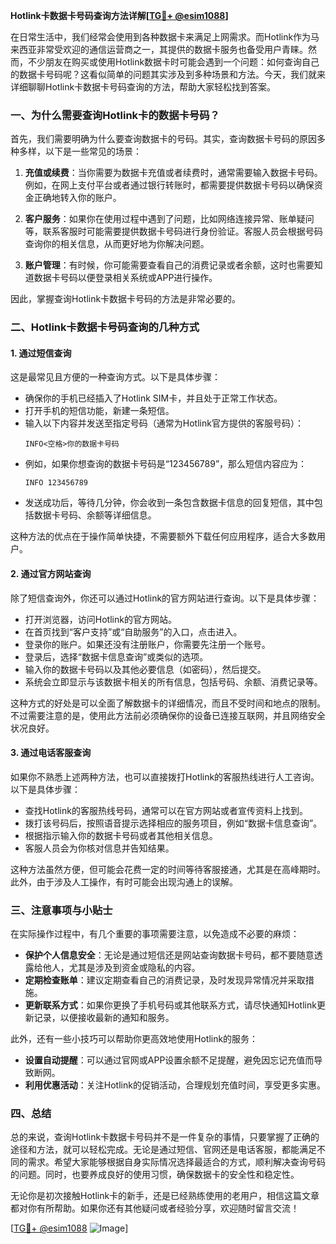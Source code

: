 **Hotlink卡数据卡号码查询方法详解[[TG💪+ @esim1088](https://t.me/s/esim1088)]**

在日常生活中，我们经常会使用到各种数据卡来满足上网需求。而Hotlink作为马来西亚非常受欢迎的通信运营商之一，其提供的数据卡服务也备受用户青睐。然而，不少朋友在购买或使用Hotlink数据卡时可能会遇到一个问题：如何查询自己的数据卡号码呢？这看似简单的问题其实涉及到多种场景和方法。今天，我们就来详细聊聊Hotlink卡数据卡号码查询的方法，帮助大家轻松找到答案。

### 一、为什么需要查询Hotlink卡的数据卡号码？

首先，我们需要明确为什么要查询数据卡的号码。其实，查询数据卡号码的原因多种多样，以下是一些常见的场景：

1. **充值或续费**：当你需要为数据卡充值或者续费时，通常需要输入数据卡号码。例如，在网上支付平台或者通过银行转账时，都需要提供数据卡号码以确保资金正确地转入你的账户。
   
2. **客户服务**：如果你在使用过程中遇到了问题，比如网络连接异常、账单疑问等，联系客服时可能需要提供数据卡号码进行身份验证。客服人员会根据号码查询你的相关信息，从而更好地为你解决问题。

3. **账户管理**：有时候，你可能需要查看自己的消费记录或者余额，这时也需要知道数据卡号码以便登录相关系统或APP进行操作。

因此，掌握查询Hotlink卡数据卡号码的方法是非常必要的。

### 二、Hotlink卡数据卡号码查询的几种方式

#### 1. **通过短信查询**
这是最常见且方便的一种查询方式。以下是具体步骤：
- 确保你的手机已经插入了Hotlink SIM卡，并且处于正常工作状态。
- 打开手机的短信功能，新建一条短信。
- 输入以下内容并发送至指定号码（通常为Hotlink官方提供的客服号码）：
  ```
  INFO<空格>你的数据卡号码
  ```
- 例如，如果你想查询的数据卡号码是“123456789”，那么短信内容应为：
  ```
  INFO 123456789
  ```
- 发送成功后，等待几分钟，你会收到一条包含数据卡信息的回复短信，其中包括数据卡号码、余额等详细信息。

这种方法的优点在于操作简单快捷，不需要额外下载任何应用程序，适合大多数用户。

#### 2. **通过官方网站查询**
除了短信查询外，你还可以通过Hotlink的官方网站进行查询。以下是具体步骤：
- 打开浏览器，访问Hotlink的官方网站。
- 在首页找到“客户支持”或“自助服务”的入口，点击进入。
- 登录你的账户。如果还没有注册账户，你需要先注册一个账号。
- 登录后，选择“数据卡信息查询”或类似的选项。
- 输入你的数据卡号码以及其他必要信息（如密码），然后提交。
- 系统会立即显示与该数据卡相关的所有信息，包括号码、余额、消费记录等。

这种方式的好处是可以全面了解数据卡的详细情况，而且不受时间和地点的限制。不过需要注意的是，使用此方法前必须确保你的设备已连接互联网，并且网络安全状况良好。

#### 3. **通过电话客服查询**
如果你不熟悉上述两种方法，也可以直接拨打Hotlink的客服热线进行人工咨询。以下是具体步骤：
- 查找Hotlink的客服热线号码，通常可以在官方网站或者宣传资料上找到。
- 拨打该号码后，按照语音提示选择相应的服务项目，例如“数据卡信息查询”。
- 根据指示输入你的数据卡号码或者其他相关信息。
- 客服人员会为你核对信息并告知结果。

这种方法虽然方便，但可能会花费一定的时间等待客服接通，尤其是在高峰期时。此外，由于涉及人工操作，有时可能会出现沟通上的误解。

### 三、注意事项与小贴士

在实际操作过程中，有几个重要的事项需要注意，以免造成不必要的麻烦：
- **保护个人信息安全**：无论是通过短信还是网站查询数据卡号码，都不要随意透露给他人，尤其是涉及到资金或隐私的内容。
- **定期检查账单**：建议定期查看自己的消费记录，及时发现异常情况并采取措施。
- **更新联系方式**：如果你更换了手机号码或其他联系方式，请尽快通知Hotlink更新记录，以便接收最新的通知和服务。

此外，还有一些小技巧可以帮助你更高效地使用Hotlink的服务：
- **设置自动提醒**：可以通过官网或APP设置余额不足提醒，避免因忘记充值而导致断网。
- **利用优惠活动**：关注Hotlink的促销活动，合理规划充值时间，享受更多实惠。

### 四、总结

总的来说，查询Hotlink卡数据卡号码并不是一件复杂的事情，只要掌握了正确的途径和方法，就可以轻松完成。无论是通过短信、官网还是电话客服，都能满足不同的需求。希望大家能够根据自身实际情况选择最适合的方式，顺利解决查询号码的问题。同时，也要养成良好的使用习惯，确保数据卡的安全性和稳定性。

无论你是初次接触Hotlink卡的新手，还是已经熟练使用的老用户，相信这篇文章都对你有所帮助。如果你还有其他疑问或者经验分享，欢迎随时留言交流！

[[TG💪+ @esim1088](https://t.me/s/esim1088) ![Image](https://i.postimg.cc/4NQfJmqS/Snipaste-2025-05-13-00-14-12.png)]